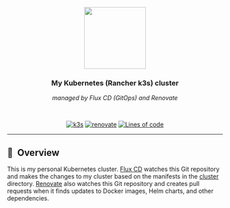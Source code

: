 <div align="center">

<img src="https://camo.githubusercontent.com/5b298bf6b0596795602bd771c5bddbb963e83e0f/68747470733a2f2f692e696d6775722e636f6d2f7031527a586a512e706e67" align="center" width="144px" height="144px"/>

### My Kubernetes (Rancher k3s) cluster 

_managed by Flux CD (GitOps) and Renovate_

</div>

<br/>

<div align="center">


[![k3s](https://img.shields.io/badge/k3s-v1.23.3-brightgreen?style=for-the-badge&logo=kubernetes&logoColor=white)](https://k3s.io/)
[![renovate](https://img.shields.io/badge/renovate-enabled-brightgreen?style=for-the-badge&logo=renovatebot&logoColor=white)](https://github.com/renovatebot/renovate)
[![Lines of code](https://img.shields.io/tokei/lines/github/zhorvath83/kube-cluster?style=for-the-badge&color=brightgreen&label=lines&logo=codefactor&logoColor=white)](https://github.com/zhorvath83/kube-cluster/graphs/contributors)
  
</div>


---

## :book:&nbsp; Overview

This is my personal Kubernetes cluster. [Flux CD](https://github.com/fluxcd/flux2) watches this Git repository and makes the changes to my cluster based on the manifests in the [cluster](./cluster/) directory. [Renovate](https://github.com/renovatebot/renovate) also watches this Git repository and creates pull requests when it finds updates to Docker images, Helm charts, and other dependencies.
